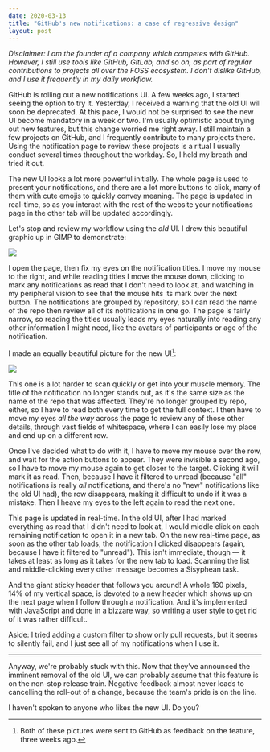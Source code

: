 ```yaml
---
date: 2020-03-13
title: "GitHub's new notifications: a case of regressive design"
layout: post
---
```


*Disclaimer: I am the founder of a company which competes with GitHub. However,
I still use tools like GitHub, GitLab, and so on, as part of regular
contributions to projects all over the FOSS ecosystem. I don't dislike GitHub,
and I use it frequently in my daily workflow.*

GitHub is rolling out a new notifications UI. A few weeks ago, I started seeing
the option to try it. Yesterday, I received a warning that the old UI will soon
be deprecated. At this pace, I would not be surprised to see the new UI become
mandatory in a week or two. I'm usually optimistic about trying out new
features, but this change worried me right away. I still maintain a few projects
on GitHub, and I frequently contribute to many projects there. Using the
notification page to review these projects is a ritual I usually conduct several
times throughout the workday. So, I held my breath and tried it out.

The new UI looks a lot more powerful initially. The whole page is used to
present your notifications, and there are a lot more buttons to click, many of
them with cute emojis to quickly convey meaning. The page is updated in
real-time, so as you interact with the rest of the website your notifications
page in the other tab will be updated accordingly.

Let's stop and review my workflow using the *old* UI. I drew this beautiful
graphic up in GIMP to demonstrate:

![](https://cmpwn.com/system/media_attachments/files/000/659/354/original/d9abc4befe1a074c.png)

I open the page, then fix my eyes on the notification titles. I move my mouse to
the right, and while reading titles I move the mouse down, clicking to mark any
notifications as read that I don't need to look at, and watching in my
peripheral vision to see that the mouse hits its mark over the next button. The
notifications are grouped by repository, so I can read the name of the repo then
review all of its notifications in one go. The page is fairly narrow, so reading
the titles usually leads my eyes naturally into reading any other information I
might need, like the avatars of participants or age of the notification.

I made an equally beautiful picture for the new UI[^1]:

![](https://cmpwn.com/system/media_attachments/files/000/659/353/original/b15f20de0ae35cd3.png)

[^1]: Both of these pictures were sent to GitHub as feedback on the feature, three weeks ago.

This one is a lot harder to scan quickly or get into your muscle memory. The
title of the notification no longer stands out, as it's the same size as the
name of the repo that was affected. They're no longer grouped by repo, either,
so I have to read both every time to get the full context. I then have to move
my eyes *all the way* across the page to review any of those other details,
through vast fields of whitespace, where I can easily lose my place and end up
on a different row.

Once I've decided what to do with it, I have to move my mouse over the row, and
wait for the action buttons to appear. They were invisible a second ago, so I
have to move my mouse again to get closer to the target. Clicking it will mark
it as read. Then, because I have it filtered to unread (because "all"
notifications is really _all_ notifications, and there's no "new" notifications
like the old UI had), the row disappears, making it difficult to undo if it was
a mistake. Then I heave my eyes to the left again to read the next one.

This page is updated in real-time. In the old UI, after I had marked everything
as read that I didn't need to look at, I would middle click on each remaining
notification to open it in a new tab. On the new real-time page, as soon as the
other tab loads, the notification I clicked disappears (again, because I have it
filtered to "unread"). This isn't immediate, though &mdash; it takes at least as
long as it takes for the new tab to load. Scanning the list and middle-clicking
every other message becomes a Sisyphean task.

And the giant sticky header that follows you around! A whole 160 pixels, 14% of
my vertical space, is devoted to a new header which shows up on the next page
when I follow through a notification. And it's implemented with JavaScript and
done in a bizzare way, so writing a user style to get rid of it was rather
difficult.

Aside: I tried adding a custom filter to show only pull requests, but it seems
to silently fail, and I just see all of my notifications when I use it.

---

Anyway, we're probably stuck with this. Now that they've announced the imminent
removal of the old UI, we can probably assume that this feature is on the
non-stop release train. Negative feedback almost never leads to cancelling the
roll-out of a change, because the team's pride is on the line.

I haven't spoken to anyone who likes the new UI. Do you?
